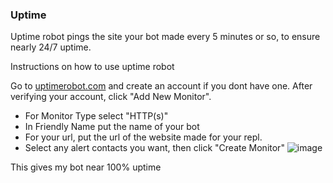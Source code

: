 ### Uptime

Uptime robot pings the site your bot made every 5 minutes or so, to ensure nearly 24/7 uptime.

Instructions on how to use uptime robot

Go to [uptimerobot.com](https://uptimerobot.com/) and create an account if you dont have one. After verifying your account, click "Add New Monitor".

+ For Monitor Type select "HTTP(s)"
+ In Friendly Name put the name of your bot
+ For your url, put the url of the website made for your repl.
+ Select any alert contacts you want, then click "Create Monitor" 
![image](https://user-images.githubusercontent.com/88248957/150005393-750edcc8-6c49-4f30-928f-2ada34177c77.png)


This gives my bot near 100% uptime
